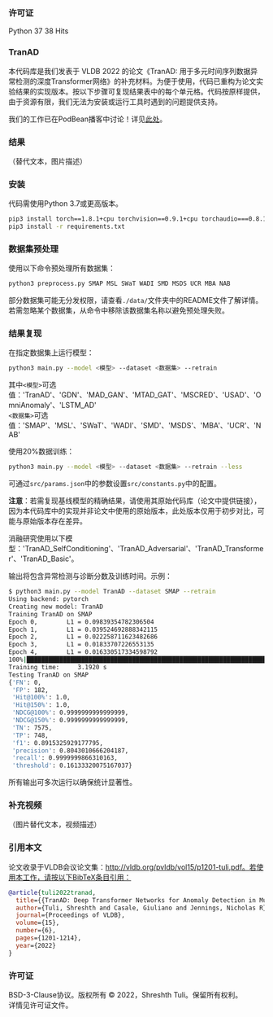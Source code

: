 
### 许可证
Python 37 38 Hits

### TranAD
本代码库是我们发表于 VLDB 2022 的论文《TranAD: 用于多元时间序列数据异常检测的深度Transformer网络》的补充材料。为便于使用，代码已重构为论文实验结果的实现版本。按以下步骤可复现结果表中的每个单元格。代码按原样提供，由于资源有限，我们无法为安装或运行工具时遇到的问题提供支持。

我们的工作已在PodBean播客中讨论！详见[此处](链接)。


### 结果
（替代文本，图片描述）


### 安装
代码需使用Python 3.7或更高版本。

```bash
pip3 install torch==1.8.1+cpu torchvision==0.9.1+cpu torchaudio===0.8.1 -f https://download.pytorch.org/whl/torch_stable.html
pip3 install -r requirements.txt
```


### 数据集预处理
使用以下命令预处理所有数据集：

```bash
python3 preprocess.py SMAP MSL SWaT WADI SMD MSDS UCR MBA NAB
```

部分数据集可能无分发权限，请查看`./data/`文件夹中的README文件了解详情。若需忽略某个数据集，从命令中移除该数据集名称以避免预处理失败。


### 结果复现
在指定数据集上运行模型：

```bash
python3 main.py --model <模型> --dataset <数据集> --retrain
```

其中`<模型>`可选值：'TranAD'、'GDN'、'MAD_GAN'、'MTAD_GAT'、'MSCRED'、'USAD'、'OmniAnomaly'、'LSTM_AD'  
`<数据集>`可选值：'SMAP'、'MSL'、'SWaT'、'WADI'、'SMD'、'MSDS'、'MBA'、'UCR'、'NAB'  

使用20%数据训练：

```bash
python3 main.py --model <模型> --dataset <数据集> --retrain --less
```

可通过`src/params.json`中的参数设置`src/constants.py`中的配置。

**注意**：若需复现基线模型的精确结果，请使用其原始代码库（论文中提供链接），因为本代码库中的实现并非论文中使用的原始版本，此处版本仅用于初步对比，可能与原始版本存在差异。

消融研究使用以下模型：'TranAD_SelfConditioning'、'TranAD_Adversarial'、'TranAD_Transformer'、'TranAD_Basic'。

输出将包含异常检测与诊断分数及训练时间。示例：

```bash
$ python3 main.py --model TranAD --dataset SMAP --retrain 
Using backend: pytorch
Creating new model: TranAD
Training TranAD on SMAP
Epoch 0,        L1 = 0.09839354782306504
Epoch 1,        L1 = 0.039524692888342115
Epoch 2,        L1 = 0.022258711623482686
Epoch 3,        L1 = 0.01833707226553135
Epoch 4,        L1 = 0.016330517334598792
100%|███████████████████████████████████████████████████████████████████| 5/5 [00:03<00:00,  1.57it/s]
Training time:     3.1920 s
Testing TranAD on SMAP
{'FN': 0,
 'FP': 182,
 'Hit@100%': 1.0,
 'Hit@150%': 1.0,
 'NDCG@100%': 0.9999999999999999,
 'NDCG@150%': 0.9999999999999999,
 'TN': 7575,
 'TP': 748,
 'f1': 0.8915325929177795,
 'precision': 0.8043010666204187,
 'recall': 0.9999999866310163,
 'threshold': 0.16133320075167037}
```

所有输出可多次运行以确保统计显著性。


### 补充视频
（图片替代文本，视频描述）


### 引用本文
论文收录于VLDB会议论文集：http://vldb.org/pvldb/vol15/p1201-tuli.pdf。若使用本工作，请按以下BibTeX条目引用：

```bibtex
@article{tuli2022tranad,
  title={{TranAD: Deep Transformer Networks for Anomaly Detection in Multivariate Time Series Data}},
  author={Tuli, Shreshth and Casale, Giuliano and Jennings, Nicholas R},
  journal={Proceedings of VLDB},
  volume={15},
  number={6},
  pages={1201-1214},
  year={2022}
}
```


### 许可证
BSD-3-Clause协议。版权所有 © 2022，Shreshth Tuli。保留所有权利。  
详情见许可证文件。